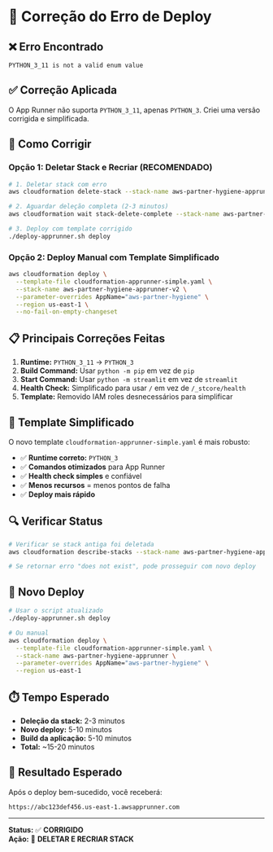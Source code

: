 # 🔧 Correção do Erro de Deploy

## ❌ Erro Encontrado
```
PYTHON_3_11 is not a valid enum value
```

## ✅ Correção Aplicada

O App Runner não suporta `PYTHON_3_11`, apenas `PYTHON_3`. Criei uma versão corrigida e simplificada.

## 🚀 Como Corrigir

### Opção 1: Deletar Stack e Recriar (RECOMENDADO)

```bash
# 1. Deletar stack com erro
aws cloudformation delete-stack --stack-name aws-partner-hygiene-apprunner --region us-east-1

# 2. Aguardar deleção completa (2-3 minutos)
aws cloudformation wait stack-delete-complete --stack-name aws-partner-hygiene-apprunner --region us-east-1

# 3. Deploy com template corrigido
./deploy-apprunner.sh deploy
```

### Opção 2: Deploy Manual com Template Simplificado

```bash
aws cloudformation deploy \
  --template-file cloudformation-apprunner-simple.yaml \
  --stack-name aws-partner-hygiene-apprunner-v2 \
  --parameter-overrides AppName="aws-partner-hygiene" \
  --region us-east-1 \
  --no-fail-on-empty-changeset
```

## 📋 Principais Correções Feitas

1. **Runtime:** `PYTHON_3_11` → `PYTHON_3`
2. **Build Command:** Usar `python -m pip` em vez de `pip`
3. **Start Command:** Usar `python -m streamlit` em vez de `streamlit`
4. **Health Check:** Simplificado para usar `/` em vez de `/_stcore/health`
5. **Template:** Removido IAM roles desnecessários para simplificar

## 🎯 Template Simplificado

O novo template `cloudformation-apprunner-simple.yaml` é mais robusto:

- ✅ **Runtime correto:** `PYTHON_3`
- ✅ **Comandos otimizados** para App Runner
- ✅ **Health check simples** e confiável
- ✅ **Menos recursos** = menos pontos de falha
- ✅ **Deploy mais rápido**

## 🔍 Verificar Status

```bash
# Verificar se stack antiga foi deletada
aws cloudformation describe-stacks --stack-name aws-partner-hygiene-apprunner --region us-east-1

# Se retornar erro "does not exist", pode prosseguir com novo deploy
```

## 🚀 Novo Deploy

```bash
# Usar o script atualizado
./deploy-apprunner.sh deploy

# Ou manual
aws cloudformation deploy \
  --template-file cloudformation-apprunner-simple.yaml \
  --stack-name aws-partner-hygiene-apprunner \
  --parameter-overrides AppName="aws-partner-hygiene" \
  --region us-east-1
```

## ⏱️ Tempo Esperado

- **Deleção da stack:** 2-3 minutos
- **Novo deploy:** 5-10 minutos
- **Build da aplicação:** 5-10 minutos
- **Total:** ~15-20 minutos

## 🎉 Resultado Esperado

Após o deploy bem-sucedido, você receberá:
```
https://abc123def456.us-east-1.awsapprunner.com
```

---

**Status:** ✅ **CORRIGIDO**  
**Ação:** 🔄 **DELETAR E RECRIAR STACK**
